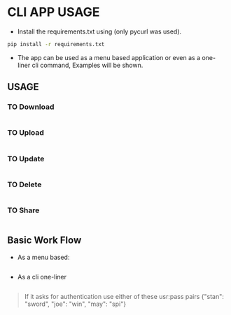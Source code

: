 # CLI APP USAGE

- Install the requirements.txt using (only pycurl was used).

```bash
pip install -r requirements.txt
```

- The app can be used as a menu based application or even as a one-liner cli command, Examples will be shown.

## USAGE

### TO Download

```bash

```

### TO Upload

```bash

```

### TO Update

```bash

```

### TO Delete

```bash

```

### TO Share

```bash

```

## Basic Work Flow

- As a menu based:
  
```bash

```

- As a cli one-liner

```bash

```

> If it asks for authentication use either of these usr:pass pairs {"stan": "sword", "joe": "win", "may": "spi"}
